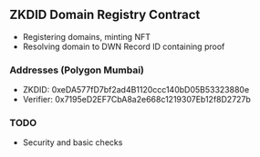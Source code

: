 ## ZKDID Domain Registry Contract
- Registering domains, minting NFT
- Resolving domain to DWN Record ID containing proof

### Addresses (Polygon Mumbai)
- ZKDID: 0xeDA577fD7bf2ad4B1120ccc140bD05B53323880e
- Verifier: 0x7195eD2EF7CbA8a2e668c1219307Eb12f8D2727b

### TODO
- Security and basic checks
